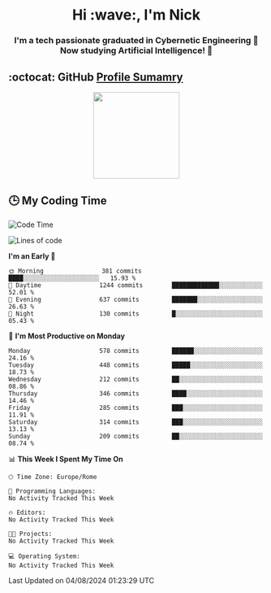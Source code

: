 <h1 align="center">Hi :wave:, I'm Nick</h1>

<h3 align="center">I'm a tech passionate graduated in Cybernetic Engineering 🤖<br>
Now studying Artificial Intelligence! 🧠</h3>


## :octocat: GitHub <a href="https://github.com/vn7n24fzkq/github-profile-summary-cards">Profile Sumamry</a>

<p align="center">
   <img style="height:170px;display:inline-block"  src="http://github-profile-summary-cards.vercel.app/api/cards/profile-details?username=CodeClimberNT&theme=github_dark" />
<!--    <img style="height:170px;display:inline-block"  src="http://github-profile-summary-cards.vercel.app/api/cards/repos-per-language?username=CodeClimberNT&theme=github_dark&exclude=" /> -->
</p>

 ## :clock3: My Coding Time 
 
<!--START_SECTION:waka-->
![Code Time](http://img.shields.io/badge/Code%20Time-362%20hrs%206%20mins-blue)

![Lines of code](https://img.shields.io/badge/From%20Hello%20World%20I%27ve%20Written-2.8%20million%20lines%20of%20code-blue)

**I'm an Early 🐤** 

```text
🌞 Morning                381 commits         ████░░░░░░░░░░░░░░░░░░░░░   15.93 % 
🌆 Daytime                1244 commits        █████████████░░░░░░░░░░░░   52.01 % 
🌃 Evening                637 commits         ███████░░░░░░░░░░░░░░░░░░   26.63 % 
🌙 Night                  130 commits         █░░░░░░░░░░░░░░░░░░░░░░░░   05.43 % 
```
📅 **I'm Most Productive on Monday** 

```text
Monday                   578 commits         ██████░░░░░░░░░░░░░░░░░░░   24.16 % 
Tuesday                  448 commits         █████░░░░░░░░░░░░░░░░░░░░   18.73 % 
Wednesday                212 commits         ██░░░░░░░░░░░░░░░░░░░░░░░   08.86 % 
Thursday                 346 commits         ████░░░░░░░░░░░░░░░░░░░░░   14.46 % 
Friday                   285 commits         ███░░░░░░░░░░░░░░░░░░░░░░   11.91 % 
Saturday                 314 commits         ███░░░░░░░░░░░░░░░░░░░░░░   13.13 % 
Sunday                   209 commits         ██░░░░░░░░░░░░░░░░░░░░░░░   08.74 % 
```


📊 **This Week I Spent My Time On** 

```text
🕑︎ Time Zone: Europe/Rome

💬 Programming Languages: 
No Activity Tracked This Week

🔥 Editors: 
No Activity Tracked This Week

🐱‍💻 Projects: 
No Activity Tracked This Week

💻 Operating System: 
No Activity Tracked This Week
```


 Last Updated on 04/08/2024 01:23:29 UTC
<!--END_SECTION:waka-->

